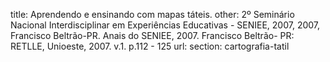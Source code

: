 title: Aprendendo e ensinando com mapas táteis.
other:  2º Seminário Nacional Interdisciplinar em Experiências Educativas - SENIEE, 2007, 2007, Francisco Beltrão-PR.   Anais do SENIEE, 2007. Francisco Beltrão- PR: RETLLE, Unioeste, 2007. v.1. p.112 - 125
url:
section: cartografia-tatil
